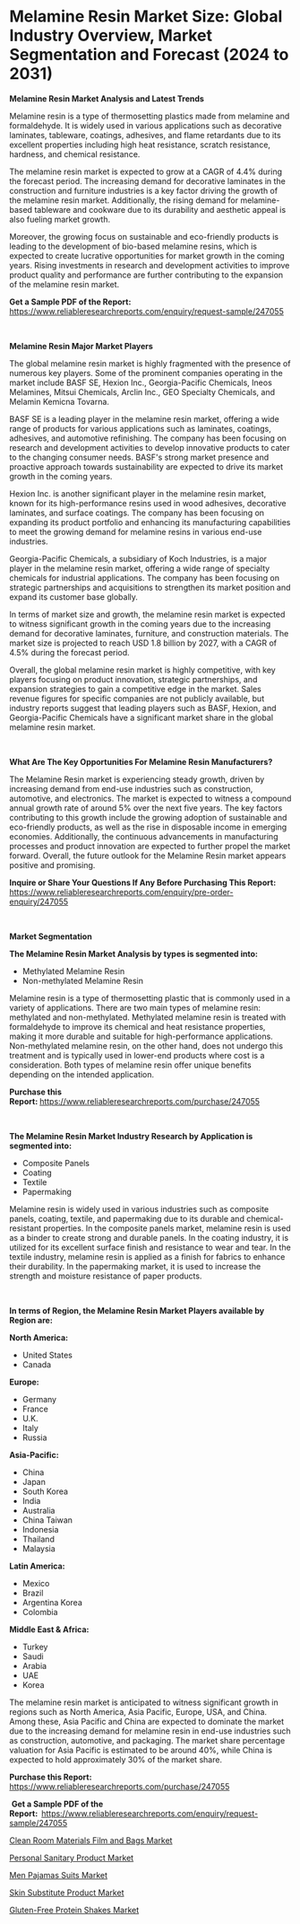 <p><h1>Melamine Resin Market Size: Global Industry Overview, Market Segmentation and Forecast (2024 to 2031)</h1></p><p><strong>Melamine Resin Market Analysis and Latest Trends</strong></p>
<p><p>Melamine resin is a type of thermosetting plastics made from melamine and formaldehyde. It is widely used in various applications such as decorative laminates, tableware, coatings, adhesives, and flame retardants due to its excellent properties including high heat resistance, scratch resistance, hardness, and chemical resistance.</p><p>The melamine resin market is expected to grow at a CAGR of 4.4% during the forecast period. The increasing demand for decorative laminates in the construction and furniture industries is a key factor driving the growth of the melamine resin market. Additionally, the rising demand for melamine-based tableware and cookware due to its durability and aesthetic appeal is also fueling market growth.</p><p>Moreover, the growing focus on sustainable and eco-friendly products is leading to the development of bio-based melamine resins, which is expected to create lucrative opportunities for market growth in the coming years. Rising investments in research and development activities to improve product quality and performance are further contributing to the expansion of the melamine resin market.</p></p>
<p><strong>Get a Sample PDF of the Report:&nbsp;</strong> <a href="https://www.reliableresearchreports.com/enquiry/request-sample/247055">https://www.reliableresearchreports.com/enquiry/request-sample/247055</a></p>
<p>&nbsp;</p>
<p><strong>Melamine Resin Major Market Players</strong></p>
<p><p>The global melamine resin market is highly fragmented with the presence of numerous key players. Some of the prominent companies operating in the market include BASF SE, Hexion Inc., Georgia-Pacific Chemicals, Ineos Melamines, Mitsui Chemicals, Arclin Inc., GEO Specialty Chemicals, and Melamin Kemicna Tovarna.</p><p>BASF SE is a leading player in the melamine resin market, offering a wide range of products for various applications such as laminates, coatings, adhesives, and automotive refinishing. The company has been focusing on research and development activities to develop innovative products to cater to the changing consumer needs. BASF's strong market presence and proactive approach towards sustainability are expected to drive its market growth in the coming years.</p><p>Hexion Inc. is another significant player in the melamine resin market, known for its high-performance resins used in wood adhesives, decorative laminates, and surface coatings. The company has been focusing on expanding its product portfolio and enhancing its manufacturing capabilities to meet the growing demand for melamine resins in various end-use industries.</p><p>Georgia-Pacific Chemicals, a subsidiary of Koch Industries, is a major player in the melamine resin market, offering a wide range of specialty chemicals for industrial applications. The company has been focusing on strategic partnerships and acquisitions to strengthen its market position and expand its customer base globally.</p><p>In terms of market size and growth, the melamine resin market is expected to witness significant growth in the coming years due to the increasing demand for decorative laminates, furniture, and construction materials. The market size is projected to reach USD 1.8 billion by 2027, with a CAGR of 4.5% during the forecast period.</p><p>Overall, the global melamine resin market is highly competitive, with key players focusing on product innovation, strategic partnerships, and expansion strategies to gain a competitive edge in the market. Sales revenue figures for specific companies are not publicly available, but industry reports suggest that leading players such as BASF, Hexion, and Georgia-Pacific Chemicals have a significant market share in the global melamine resin market.</p></p>
<p>&nbsp;</p>
<p><strong>What Are The Key Opportunities For Melamine Resin Manufacturers?</strong></p>
<p><p>The Melamine Resin market is experiencing steady growth, driven by increasing demand from end-use industries such as construction, automotive, and electronics. The market is expected to witness a compound annual growth rate of around 5% over the next five years. The key factors contributing to this growth include the growing adoption of sustainable and eco-friendly products, as well as the rise in disposable income in emerging economies. Additionally, the continuous advancements in manufacturing processes and product innovation are expected to further propel the market forward. Overall, the future outlook for the Melamine Resin market appears positive and promising.</p></p>
<p><strong>Inquire or Share Your Questions If Any Before Purchasing This Report:</strong> <a href="https://www.reliableresearchreports.com/enquiry/pre-order-enquiry/247055">https://www.reliableresearchreports.com/enquiry/pre-order-enquiry/247055</a></p>
<p>&nbsp;</p>
<p><strong>Market Segmentation</strong></p>
<p><strong>The Melamine Resin Market Analysis by types is segmented into:</strong></p>
<p><ul><li>Methylated Melamine Resin</li><li>Non-methylated Melamine Resin</li></ul></p>
<p><p>Melamine resin is a type of thermosetting plastic that is commonly used in a variety of applications. There are two main types of melamine resin: methylated and non-methylated. Methylated melamine resin is treated with formaldehyde to improve its chemical and heat resistance properties, making it more durable and suitable for high-performance applications. Non-methylated melamine resin, on the other hand, does not undergo this treatment and is typically used in lower-end products where cost is a consideration. Both types of melamine resin offer unique benefits depending on the intended application.</p></p>
<p><strong>Purchase this Report:&nbsp;</strong><a href="https://www.reliableresearchreports.com/purchase/247055">https://www.reliableresearchreports.com/purchase/247055</a></p>
<p>&nbsp;</p>
<p><strong>The Melamine Resin Market Industry Research by Application is segmented into:</strong></p>
<p><ul><li>Composite Panels</li><li>Coating</li><li>Textile</li><li>Papermaking</li></ul></p>
<p><p>Melamine resin is widely used in various industries such as composite panels, coating, textile, and papermaking due to its durable and chemical-resistant properties. In the composite panels market, melamine resin is used as a binder to create strong and durable panels. In the coating industry, it is utilized for its excellent surface finish and resistance to wear and tear. In the textile industry, melamine resin is applied as a finish for fabrics to enhance their durability. In the papermaking market, it is used to increase the strength and moisture resistance of paper products.</p></p>
<p>&nbsp;</p>
<p><strong>In terms of Region, the Melamine Resin Market Players available by Region are:</strong></p>
<p>
    <p> <strong> North America: </strong>
        <ul>
            <li>United States</li>
            <li>Canada</li>
        </ul>
        </p> 
    <p> <strong> Europe: </strong>
        <ul>
            <li>Germany</li>
            <li>France</li>
            <li>U.K.</li>
            <li>Italy</li>
            <li>Russia</li>
        </ul>
        </p> 
    <p> <strong> Asia-Pacific: </strong>
        <ul>
            <li>China</li>
            <li>Japan</li>
            <li>South Korea</li>
            <li>India</li>
            <li>Australia</li>
            <li>China Taiwan</li>
            <li>Indonesia</li>
            <li>Thailand</li>
            <li>Malaysia</li>
        </ul>
        </p> 
    <p> <strong> Latin America: </strong>
        <ul>
            <li>Mexico</li>
            <li>Brazil</li>
            <li>Argentina Korea</li>
            <li>Colombia</li>
        </ul>
        </p> 
    <p> <strong> Middle East & Africa: </strong>
        <ul>
            <li>Turkey</li>
            <li>Saudi</li>
            <li>Arabia</li>
            <li>UAE</li>
            <li>Korea</li>
        </ul>
    </p>
    </p>
<p><p>The melamine resin market is anticipated to witness significant growth in regions such as North America, Asia Pacific, Europe, USA, and China. Among these, Asia Pacific and China are expected to dominate the market due to the increasing demand for melamine resin in end-use industries such as construction, automotive, and packaging. The market share percentage valuation for Asia Pacific is estimated to be around 40%, while China is expected to hold approximately 30% of the market share.</p></p>
<p><strong>Purchase this Report: </strong><a href="https://www.reliableresearchreports.com/purchase/247055">https://www.reliableresearchreports.com/purchase/247055</a></p>
<p>&nbsp;<strong>Get a Sample PDF of the Report:&nbsp;&nbsp;</strong><a href="https://www.reliableresearchreports.com/enquiry/request-sample/247055">https://www.reliableresearchreports.com/enquiry/request-sample/247055</a></p>
<p><strong></strong></p>
<p><p><a href="https://view.publitas.com/reportprime-1/clean-room-materials-film-and-bags-market-research-report-unlocks-analysis-on-the-market-financial-status-market-size-and-market-revenue-upto-2031/">Clean Room Materials Film and Bags Market</a></p><p><a href="https://confirmed-shield-e13.notion.site/Personal-Sanitary-Product-Market-Provides-a-Comprehensive-Analysis-Including-a-Macro-Overview-of-the-5b406bff6ead4143a37729bbed4a6f6c">Personal Sanitary Product Market</a></p><p><a href="https://view.publitas.com/reportprime-1/decoding-the-men-pajamas-suits-market-a-deep-dive-into-the-latest-market-trends-market-segmentation-and-competitive-analysis/">Men Pajamas Suits Market</a></p><p><a href="https://sore-arch-6db.notion.site/Skin-Substitute-Product-Market-Size-Evaluating-its-Market-Trends-Growth-and-Projections-2024-20-d75c113f849447a5b49a2d8a6a994030">Skin Substitute Product Market</a></p><p><a href="https://funky-papaya-cf4.notion.site/Gluten-Free-Protein-Shakes-Market-Growth-Market-Trends-COVID-19-Impact-and-Forecasts-for-period-f-0f66e3c3b2284a1a8dcaf60757601574">Gluten-Free Protein Shakes Market</a></p></p>